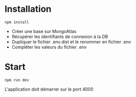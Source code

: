 # Installation

```
npm install
```
- Créer une base sur MongoAtlas
- Récupérer les identifiants de connexion à la DB
- Dupliquer le fichier .env.dist et le renommer en fichier .env
- Compléter les valeurs du fichier .env

# Start

```
npm run dev
```

L'application doit démarrer sur le port 4000